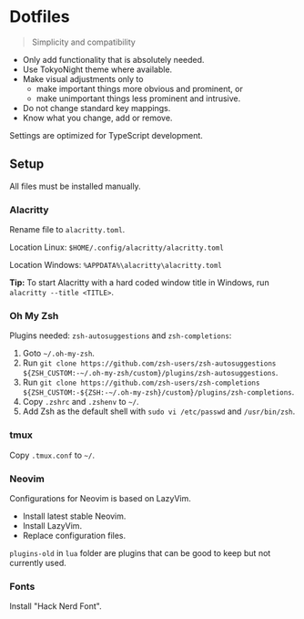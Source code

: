 # Dotfiles

> Simplicity and compatibility

- Only add functionality that is absolutely needed.
- Use TokyoNight theme where available.
- Make visual adjustments only to
  - make important things more obvious and prominent, or
  - make unimportant things less prominent and intrusive.
- Do not change standard key mappings.
- Know what you change, add or remove.

Settings are optimized for TypeScript development.

## Setup

All files must be installed manually.

### Alacritty

Rename file to `alacritty.toml`.

Location Linux: `$HOME/.config/alacritty/alacritty.toml`

Location Windows: `%APPDATA%\alacritty\alacritty.toml`

**Tip:** To start Alacritty with a hard coded window title in Windows, run `alacritty --title <TITLE>`.

### Oh My Zsh

Plugins needed: `zsh-autosuggestions` and `zsh-completions`:

1. Goto `~/.oh-my-zsh`.
2. Run `git clone https://github.com/zsh-users/zsh-autosuggestions ${ZSH_CUSTOM:-~/.oh-my-zsh/custom}/plugins/zsh-autosuggestions`.
3. Run `git clone https://github.com/zsh-users/zsh-completions ${ZSH_CUSTOM:-${ZSH:-~/.oh-my-zsh}/custom}/plugins/zsh-completions`.
4. Copy `.zshrc` and `.zshenv` to `~/`.
5. Add Zsh as the default shell with `sudo vi /etc/passwd` and `/usr/bin/zsh`.

### tmux

Copy `.tmux.conf` to `~/`.

### Neovim

Configurations for Neovim is based on LazyVim.

- Install latest stable Neovim.
- Install LazyVim.
- Replace configuration files.

`plugins-old` in `lua` folder are plugins that can be good to keep but not currently used.

### Fonts

Install "Hack Nerd Font".
